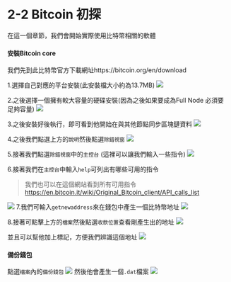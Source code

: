 # 2-2 Bitcoin 初探
在這一個章節，我們會開始實際使用比特幣相關的軟體

#### 安裝Bitcoin core
我們先到此比特幣官方下載網址https://bitcoin.org/en/download

1.選擇自己對應的平台安裝(此安裝檔大小約為13.7MB)
![](/assets/bitcoin-core-download.png)

2.之後選擇一個擁有較大容量的硬碟安裝(因為之後如果要成為Full Node 必須要足夠容量)
![](/assets/bitcoin-install01.png)

3.之後安裝好後執行，即可看到他開始在與其他節點同步區塊鏈資料
![](/assets/bitcoin-qt01.png)

4.之後我們點選上方的`說明`然後點選`除錯視窗`
![](/assets/bitcoin-qt02.png)

5.接著我們點選`除錯視窗`中的`主控台` 
(這裡可以讓我們輸入一些指令)
![](/assets/bitcoin-qt03.png)

6.接著我們在`主控台`中輸入`help`可列出有哪些可用的指令
> 我們也可以在這個網站看到所有可用指令
https://en.bitcoin.it/wiki/Original_Bitcoin_client/API_calls_list

![](/assets/bitcoin-qt06.png)
7.我們可輸入`getnewaddress`來在錢包中產生一個比特幣地址
![](/assets/bitcoin-qt07.png)

8.接著可點擊上方的`檔案`然後點選`收款位置`查看剛產生出的地址
![](/assets/bitcoin-qt08.png)

並且可以幫他加上標記，方便我們辨識這個地址
![](/assets/bitcoin-qt09.png)

#### 備份錢包

點選`檔案`內的`備份錢包`
![](/assets/bitcoin-qt10.png)
然後他會產生一個`.dat`檔案
![](/assets/bitcoin-qt11.png)

